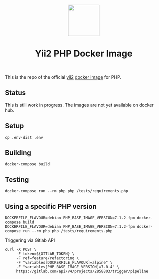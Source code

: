 <p align="center">
    <a href="https://www.docker.com/" target="_blank">
        <img src="https://www.docker.com/sites/default/files/mono_vertical_large.png" height="100px">
    </a>
    <h1 align="center">Yii2 PHP Docker Image</h1>
    <br>
</p>

This is the repo of the official [yii2](http://www.yiiframework.com/)
[docker image](https://hub.docker.com/r/yiisoft/yii2-php/) for PHP.

## Status

This is still work in progress. The images are not yet available on docker hub.

## Setup

    cp .env-dist .env

## Building

    docker-compose build

## Testing

    docker-compose run --rm php php /tests/requirements.php
        
## Using a specific PHP version

    DOCKERFILE_FLAVOUR=debian PHP_BASE_IMAGE_VERSION=7.1.2-fpm docker-compose build
    DOCKERFILE_FLAVOUR=debian PHP_BASE_IMAGE_VERSION=7.1.2-fpm docker-compose run --rm php php /tests/requirements.php
    
Triggering via Gitlab API

    curl -X POST \
         -F token=${GITLAB_TOKEN} \
         -F ref=feature/refactoring \
         -F "variables[DOCKERFILE_FLAVOUR]=alpine" \
         -F "variables[PHP_BASE_IMAGE_VERSION]=7.0.4" \
         https://gitlab.com/api/v4/projects/2858803/trigger/pipeline    
